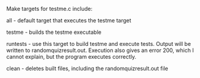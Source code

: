 Make targets for testme.c include:

all - default target that executes the testme target

testme - builds the testme executable

runtests - use this target to build testme and execute tests.
	Output will be written to randomquizresult.out. Execution
	also gives an error 200, which I  cannot explain, but
	the program executes correctly.

clean - deletes built files, including the randomquizresult.out file

